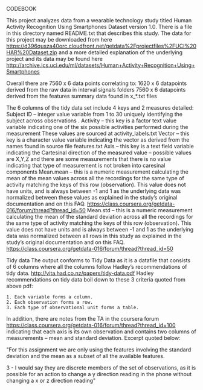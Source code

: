 CODEBOOK


This project analyzes data from a wearable technology study titled Human Activity Recognition Using Smartphones Dataset version 1.0.  There is a file in this directory named README.txt that describes this study.  The data for this project may be downloaded from here https://d396qusza40orc.cloudfront.net/getdata%2Fprojectfiles%2FUCI%20HAR%20Dataset.zip  and a more detailed explanation of the underlying project and its data may be found here http://archive.ics.uci.edu/ml/datasets/Human+Activity+Recognition+Using+Smartphones 

Overall there are 7560 x 6 data points correlating to:
    1620 x 6 datapoints derived from the raw data in interval signals folders
     7560 x 6 datapoints derived from the features summary data found in x_*.txt files

The 6 columns of the tidy data set include 4 keys and 2 measures detailed:
   Subject ID – integer value variable from 1 to 30 uniquely identifying the subject across observations . 
   Activity – this key is a factor text value variable indicating one of the six possible activities performed during the measurement  These values are sourced at activity_labels.txt
   Vector – this key is a character value variable indicating the vector as derived from the names found in source file features.txt
  Axis – this key is a text field variable indicating the Cartesinal direction of the measured value – possible values are X,Y,Z and there are some measurements that there is no value indicating that type of measurement is not broken into caresinal components
   Mean.mean – this is a numeric measurement calculating the mean of the mean values across all the recordings for the same type of activity matching the keys of this row (observation).  This value does not have units, and is always between -1 and 1 as the underlying data was normalized between these values as explained in the study’s original documentation and on this FAQ. https://class.coursera.org/getdata-016/forum/thread?thread_id=50
  Mean.std – this is a numeric measurement calculating the mean of the standard deviation across all the recordings for the same type of activity matching the keys of this row (observation).   This value does not have units and is always between -1 and 1 as the underlying data was normalized between all rows in this study as explained in the study’s original documentation and on this FAQ. https://class.coursera.org/getdata-016/forum/thread?thread_id=50 
    
Tidy data
The output conforms to Tidy Data as it is a datafile that consists of 6 columns where all the columns follow Hadley’s recommendations of tidy data. http://vita.had.co.nz/papers/tidy-data.pdf
Hadley recommendations on tidy data boil down to these 3 criteria quoted from above pdf:

	1. Each variable forms a column.
	2. Each observation forms a row.
	3. Each type of observational unit forms a table.

In addition, there are notes from the TA in the coursera forum https://class.coursera.org/getdata-016/forum/thread?thread_id=100 indicating that each axis is its own observation and contains two columns of measurements – mean and standard deviation.  Excerpt quoted below:   

"For this assignment we are only using the features involving the standard deviation and the mean as a subset of all the available features.

3 - I would say they are discrete members of the set of observations, as it is possible for an action to change a y direction reading in the phone without changing a x or z direction reading"


